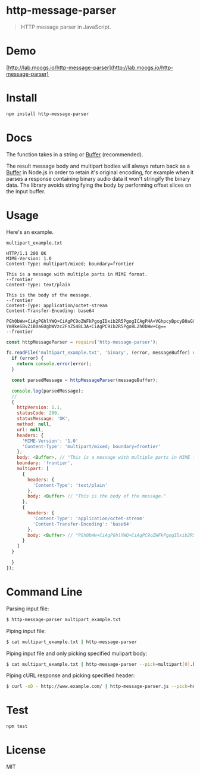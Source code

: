# http-message-parser

> HTTP message parser in JavaScript.

# Demo

[http://lab.moogs.io/http-message-parser](http://lab.moogs.io/http-message-parser)

# Install

```bash
npm install http-message-parser
```

# Docs

The function takes in a string or [Buffer](https://nodejs.org/api/buffer.html) (recommended).

The result message body and multipart bodies will always return back as a [Buffer](https://nodejs.org/api/buffer.html) in Node.js in order to retain it's original encoding, for example when it parses a response containing binary audio data it won't stringify the binary data. The library avoids stringifying the body by performing offset slices on the input buffer.

# Usage

Here's an example.

`multipart_example.txt`

```
HTTP/1.1 200 OK
MIME-Version: 1.0
Content-Type: multipart/mixed; boundary=frontier

This is a message with multiple parts in MIME format.
--frontier
Content-Type: text/plain

This is the body of the message.
--frontier
Content-Type: application/octet-stream
Content-Transfer-Encoding: base64

PGh0bWw+CiAgPGhlYWQ+CiAgPC9oZWFkPgogIDxib2R5PgogICAgPHA+VGhpcyBpcyB0aGUg
Ym9keSBvZiB0aGUgbWVzc2FnZS48L3A+CiAgPC9ib2R5Pgo8L2h0bWw+Cg==
--frontier
```

```javascript
const httpMessageParser = require('http-message-parser');

fs.readFile('multipart_example.txt', 'binary', (error, messageBuffer) => {
  if (error) {
    return console.error(error);
  }

  const parsedMessage = httpMessageParser(messageBuffer);

  console.log(parsedMessage);
  //
  {
    httpVersion: 1.1,
    statusCode: 200,
    statusMessage: 'OK',
    method: null,
    url: null,
    headers: {
      'MIME-Version': '1.0'
      'Content-Type': 'multipart/mixed; boundary=frontier'
    },
    body: <Buffer>, // "This is a message with multiple parts in MIME format."
    boundary: 'frontier',
    multipart: [
      {
        headers: {
          'Content-Type': 'text/plain'
        },
        body: <Buffer> // "This is the body of the message."
      },
      {
        headers: {
          'Content-Type': 'application/octet-stream'
          'Content-Transfer-Encoding': 'base64'
        },
        body: <Buffer> // "PGh0bWw+CiAgPGhlYWQ+CiAgPC9oZWFkPgogIDxib2R5Pgog..."
      }
    ]
  }

  }
});
```

# Command Line

Parsing input file:

```bash
$ http-message-parser multipart_example.txt
```

Piping input file:

```bash
$ cat multipart_example.txt | http-message-parser
```

Piping input file and only picking specified mulipart body:

```bash
$ cat multipart_example.txt | http-message-parser --pick=multipart[0].body
```

Piping cURL response and picking specified header:

```bash
$ curl -sD - http://www.example.com/ | http-message-parser.js --pick=headers[Last-Modified]
```

# Test

```bash
npm test
```

# License

MIT
